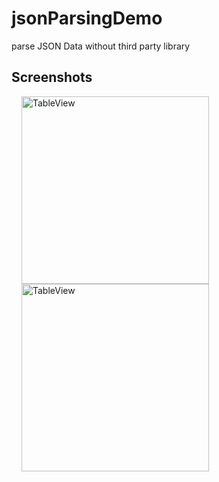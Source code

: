 # jsonParsingDemo 
parse JSON Data without third party library 

## Screenshots

<img src="" width="300" alt="TableView" align="left" hspace="16">

<img src="" width="300" alt="TableView" align="left" hspace="16">
